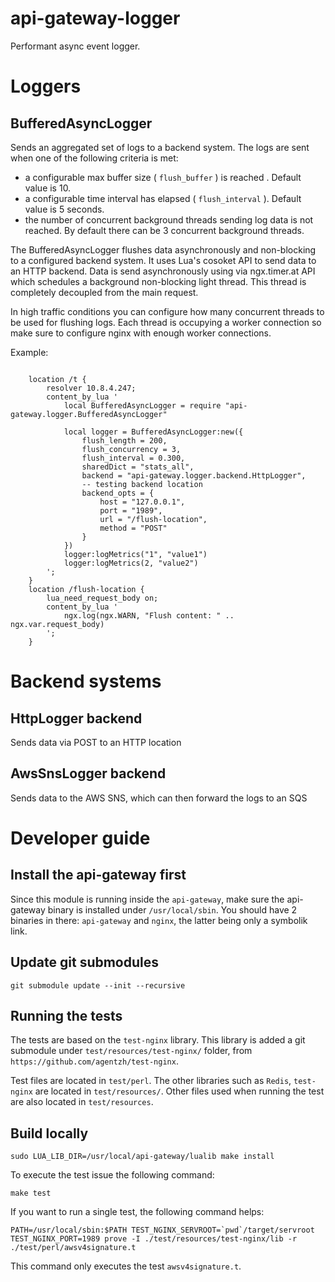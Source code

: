 api-gateway-logger
==================

Performant async event logger.


Loggers
=======

BufferedAsyncLogger
-------------------
Sends an aggregated set of logs to a backend system.
The logs are sent when one of the following criteria is met:

 * a configurable max buffer size ( `flush_buffer` ) is reached . Default value is 10.
 * a configurable time interval has elapsed ( `flush_interval` ). Default value is 5 seconds.
 * the number of concurrent background threads sending log data is not reached. By default there can be 3 concurrent background threads.

The BufferedAsyncLogger flushes data asynchronously and non-blocking to a configured backend system.
It uses Lua's cosoket API to send data to an HTTP backend.
Data is send asynchronously using via ngx.timer.at API which schedules a background non-blocking light thread.
This thread is completely decoupled from the main request.

In high traffic conditions you can configure how many concurrent threads to be used for flushing logs.
Each thread is occupying a worker connection so make sure to configure nginx with enough worker connections.

Example:

``` nginx

    location /t {
        resolver 10.8.4.247;
        content_by_lua '
            local BufferedAsyncLogger = require "api-gateway.logger.BufferedAsyncLogger"

            local logger = BufferedAsyncLogger:new({
                flush_length = 200,
                flush_concurrency = 3,
                flush_interval = 0.300,
                sharedDict = "stats_all",
                backend = "api-gateway.logger.backend.HttpLogger",
                -- testing backend location
                backend_opts = {
                    host = "127.0.0.1",
                    port = "1989",
                    url = "/flush-location",
                    method = "POST"
                }
            })
            logger:logMetrics("1", "value1")
            logger:logMetrics(2, "value2")
        ';
    }
    location /flush-location {
        lua_need_request_body on;
        content_by_lua '
            ngx.log(ngx.WARN, "Flush content: " .. ngx.var.request_body)
        ';
    }
```

Backend systems
===============



HttpLogger backend
------------------
Sends data via POST to an HTTP location

AwsSnsLogger backend
--------------------
Sends data to the AWS SNS, which can then forward the logs to an SQS


Developer guide
===============

## Install the api-gateway first
 Since this module is running inside the `api-gateway`, make sure the api-gateway binary is installed under `/usr/local/sbin`.
 You should have 2 binaries in there: `api-gateway` and `nginx`, the latter being only a symbolik link.

## Update git submodules
```
git submodule update --init --recursive
```

## Running the tests
The tests are based on the `test-nginx` library.
This library is added a git submodule under `test/resources/test-nginx/` folder, from `https://github.com/agentzh/test-nginx`.

Test files are located in `test/perl`.
The other libraries such as `Redis`, `test-nginx` are located in `test/resources/`.
Other files used when running the test are also located in `test/resources`.

## Build locally
 ```
sudo LUA_LIB_DIR=/usr/local/api-gateway/lualib make install
 ```

To execute the test issue the following command:
 ```
 make test
 ```

 If you want to run a single test, the following command helps:
 ```
 PATH=/usr/local/sbin:$PATH TEST_NGINX_SERVROOT=`pwd`/target/servroot TEST_NGINX_PORT=1989 prove -I ./test/resources/test-nginx/lib -r ./test/perl/awsv4signature.t
 ```
 This command only executes the test `awsv4signature.t`.

